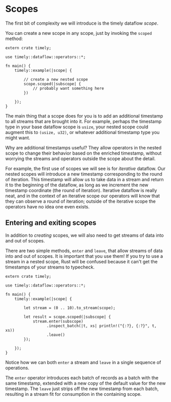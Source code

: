 # Scopes

The first bit of complexity we will introduce is the timely dataflow *scope*.

You can create a new scope in any scope, just by invoking the `scoped` method:

```rust,ignore
extern crate timely;

use timely::dataflow::operators::*;

fn main() {
    timely::example(|scope| {

        // create a new nested scope
        scope.scoped(|subscope| {
            // probably want something here
        })

    });
}
```

The main thing that a scope does for you is to add an additional timestamp to all streams that are brought into it. For example, perhaps the timestamp type in your base dataflow scope is `usize`, your nested scope could augment this to `(usize, u32)`, or whatever additional timestamp type you might want.

Why are additional timestamps useful? They allow operators in the nested scope to change their behavior based on the enriched timestamp, without worrying the streams and operators outside the scope about the detail.

For example, the first use of scopes we will see is for *iterative* dataflow. Our nested scopes will introduce a new timestamp corresponding to the round of iteration. This timestamp will allow us to take data in a stream and return it to the beginning of the dataflow, as long as we increment the new timestamp coordinate (the round of iteration). Iterative dataflow is really neat, and in the context of an iterative scope our operators will know that they can observe a round of iteration; outside of the iterative scope the operators have no idea one even exists.

## Entering and exiting scopes

In addition to *creating* scopes, we will also need to get streams of data into and out of scopes.

There are two simple methods, `enter` and `leave`, that allow streams of data into and out of scopes. It is important that you use them! If you try to use a stream in a nested scope, Rust will be confused because it can't get the timestamps of your streams to typecheck. 


```rust,ignore
extern crate timely;

use timely::dataflow::operators::*;

fn main() {
    timely::example(|scope| {

        let stream = (0 .. 10).to_stream(scope);

        let result = scope.scoped(|subscope| {
            stream.enter(subscope)
                  .inspect_batch(|t, xs| println!("{:?}, {:?}", t, xs))
                  .leave()
        });

    });
}
```

Notice how we can both `enter` a stream and `leave` in a single sequence of operations. 

The `enter` operator introduces each batch of records as a batch with the same timestamp, extended with a new copy of the default value for the new timestamp. The `leave` just strips off the new timestamp from each batch, resulting in a stream fit for consumption in the containing scope.